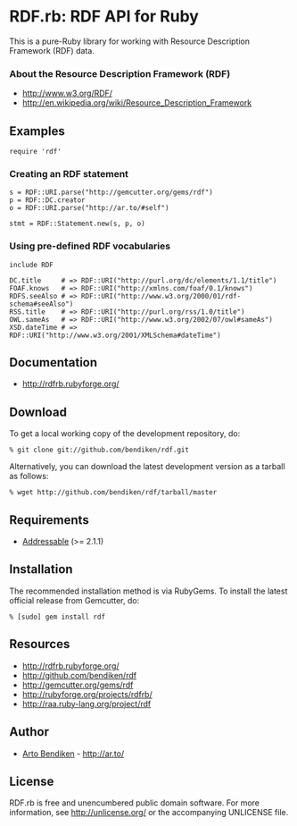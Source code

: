 RDF.rb: RDF API for Ruby
========================

This is a pure-Ruby library for working with Resource Description Framework
(RDF) data.

### About the Resource Description Framework (RDF)

* <http://www.w3.org/RDF/>
* <http://en.wikipedia.org/wiki/Resource_Description_Framework>

Examples
--------

    require 'rdf'

### Creating an RDF statement

    s = RDF::URI.parse("http://gemcutter.org/gems/rdf")
    p = RDF::DC.creator
    o = RDF::URI.parse("http://ar.to/#self")
    
    stmt = RDF::Statement.new(s, p, o)

### Using pre-defined RDF vocabularies

    include RDF
    
    DC.title     # => RDF::URI("http://purl.org/dc/elements/1.1/title")
    FOAF.knows   # => RDF::URI("http://xmlns.com/foaf/0.1/knows")
    RDFS.seeAlso # => RDF::URI("http://www.w3.org/2000/01/rdf-schema#seeAlso")
    RSS.title    # => RDF::URI("http://purl.org/rss/1.0/title")
    OWL.sameAs   # => RDF::URI("http://www.w3.org/2002/07/owl#sameAs")
    XSD.dateTime # => RDF::URI("http://www.w3.org/2001/XMLSchema#dateTime")

Documentation
-------------

* <http://rdfrb.rubyforge.org/>

Download
--------

To get a local working copy of the development repository, do:

    % git clone git://github.com/bendiken/rdf.git

Alternatively, you can download the latest development version as a tarball
as follows:

    % wget http://github.com/bendiken/rdf/tarball/master

Requirements
------------

* [Addressable](http://addressable.rubyforge.org/) (>= 2.1.1)

Installation
------------

The recommended installation method is via RubyGems. To install the latest
official release from Gemcutter, do:

    % [sudo] gem install rdf

Resources
---------

* <http://rdfrb.rubyforge.org/>
* <http://github.com/bendiken/rdf>
* <http://gemcutter.org/gems/rdf>
* <http://rubyforge.org/projects/rdfrb/>
* <http://raa.ruby-lang.org/project/rdf>

Author
------

* [Arto Bendiken](mailto:arto.bendiken@gmail.com) - <http://ar.to/>

License
-------

RDF.rb is free and unencumbered public domain software. For more
information, see <http://unlicense.org/> or the accompanying UNLICENSE file.
